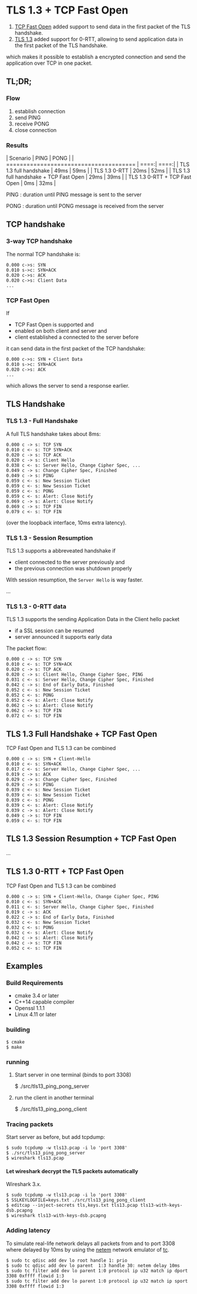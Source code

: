 # TLS 1.3 + TCP Fast Open

1. [TCP Fast Open] added support to send data in the first packet of the TLS handshake.
2. [TLS 1.3] added support for 0-RTT,
allowing to send application data in the first packet of the TLS handshake.

which makes it possible to establish a encrypted connection and
send the application over TCP in one packet.

[TCP Fast Open]: https://tools.ietf.org/html/rfc7413
[TLS 1.3]: https://tools.ietf.org/html/rfc8446

## TL;DR;

### Flow

1. establish connection
2. send PING
3. receive PONG
4. close connection

### Results

| Scenario                               | PING | PONG |
| ====================================== | ====:| ====:|
| TLS 1.3 full handshake                 | 49ms | 59ms |
| TLS 1.3 0-RTT                          | 20ms | 52ms |
| TLS 1.3 full handshake + TCP Fast Open | 29ms | 39ms |
| TLS 1.3 0-RTT + TCP Fast Open          |  0ms | 32ms |

PING
:  duration until PING message is sent to the server

PONG
:  duration until PONG message is received from the server

## TCP handshake

### 3-way TCP handshake

The normal TCP handshake is:

    0.000 c->s: SYN
    0.010 s->c: SYN+ACK
    0.020 c->s: ACK
    0.020 c->s: Client Data
    ...

### TCP Fast Open

If

- TCP Fast Open is supported and
- enabled on both client and server and
- client established a connected to the server before

it can send data in the first packet of the TCP handshake:

    0.000 c->s: SYN + Client Data
    0.010 s->c: SYN+ACK
    0.020 c->s: ACK
    ...

which allows the server to send a response earlier.

## TLS Handshake

### TLS 1.3 - Full Handshake

A full TLS handshake takes about 8ms:

    0.000 c -> s: TCP SYN
    0.010 c <- s: TCP SYN+ACK
    0.020 c -> s: TCP ACK
    0.020 c -> s: Client Hello
    0.038 c <- s: Server Hello, Change Cipher Spec, ...
    0.049 c -> s: Change Cipher Spec, Finished
    0.049 c -> s: PING
    0.059 c <- s: New Session Ticket
    0.059 c <- s: New Session Ticket
    0.059 c <- s: PONG
    0.059 c <- s: Alert: Close Notify
    0.069 c -> s: Alert: Close Notify
    0.069 c -> s: TCP FIN
    0.079 c <- s: TCP FIN

(over the loopback interface, 10ms extra latency).

### TLS 1.3 - Session Resumption

TLS 1.3 supports a abbreveated handshake if

- client connected to the server previously and
- the previous connection was shutdown properly

With session resumption, the `Server Hello` is way faster.

...

### TLS 1.3 - 0-RTT data

TLS 1.3 supports the sending Application Data in the Client hello packet

- if a SSL session can be resumed
- server announced it supports early data

The packet flow:

    0.000 c -> s: TCP SYN
    0.010 c <- s: TCP SYN+ACK
    0.020 c -> s: TCP ACK
    0.020 c -> s: Client Hello, Change Cipher Spec, PING
    0.031 c <- s: Server Hello, Change Cipher Spec, Finished
    0.042 c -> s: End of Early Data, Finished
    0.052 c <- s: New Session Ticket
    0.052 c <- s: PONG
    0.052 c <- s: Alert: Close Notify
    0.062 c -> s: Alert: Close Notify
    0.062 c -> s: TCP FIN
    0.072 c <- s: TCP FIN

## TLS 1.3 Full Handshake + TCP Fast Open

TCP Fast Open and TLS 1.3 can be combined

    0.000 c -> s: SYN + Client-Hello
    0.010 c <- s: SYN+ACK
    0.017 c <- s: Server Hello, Change Cipher Spec, ...
    0.019 c -> s: ACK
    0.029 c -> s: Change Cipher Spec, Finished
    0.029 c -> s: PING
    0.039 c <- s: New Session Ticket
    0.039 c <- s: New Session Ticket
    0.039 c <- s: PONG
    0.039 c <- s: Alert: Close Notify
    0.039 c -> s: Alert: Close Notify
    0.049 c -> s: TCP FIN
    0.059 c <- s: TCP FIN

## TLS 1.3 Session Resumption + TCP Fast Open

...

## TLS 1.3 0-RTT + TCP Fast Open

TCP Fast Open and TLS 1.3 can be combined

    0.000 c -> s: SYN + Client-Hello, Change Cipher Spec, PING
    0.010 c <- s: SYN+ACK
    0.011 c <- s: Server Hello, Change Cipher Spec, Finished
    0.019 c -> s: ACK
    0.022 c -> s: End of Early Data, Finished
    0.032 c <- s: New Session Ticket
    0.032 c <- s: PONG
    0.032 c <- s: Alert: Close Notify
    0.042 c -> s: Alert: Close Notify
    0.042 c -> s: TCP FIN
    0.052 c <- s: TCP FIN

## Examples

### Build Requirements

- cmake 3.4 or later
- C++14 capable compiler
- Openssl 1.1.1
- Linux 4.11 or later

### building

    $ cmake
    $ make

### running

1. Start server in one terminal (binds to port 3308)

      $ ./src/tls13_ping_pong_server

2. run the client in another terminal

      $ ./src/tls13_ping_pong_client

### Tracing packets

Start server as before, but add tcpdump:

    $ sudo tcpdump -w tls13.pcap -i lo 'port 3308'
    $ ./src/tls13_ping_pong_server
    $ wireshark tls13.pcap

#### Let wireshark decrypt the TLS packets automatically

Wireshark 3.x.

    $ sudo tcpdump -w tls13.pcap -i lo 'port 3308'
    $ SSLKEYLOGFILE=keys.txt ./src/tls13_ping_pong_client
    $ editcap --inject-secrets tls,keys.txt tls13.pcap tls13-with-keys-dsb.pcapng
    $ wireshark tls13-with-keys-dsb.pcapng


### Adding latency

To simulate real-life network delays all packets from and to port 3308 where delayed by 10ms
by using the [netem] network emulator of [tc].

    $ sudo tc qdisc add dev lo root handle 1: prio
    $ sudo tc qdisc add dev lo parent  1:3 handle 30: netem delay 10ms
    $ sudo tc filter add dev lo parent 1:0 protocol ip u32 match ip dport 3308 0xffff flowid 1:3
    $ sudo tc filter add dev lo parent 1:0 protocol ip u32 match ip sport 3308 0xffff flowid 1:3

[netem]: http://man7.org/linux/man-pages/man8/tc-netem.8.html
[tc]: http://man7.org/linux/man-pages/man8/tc.8.html
